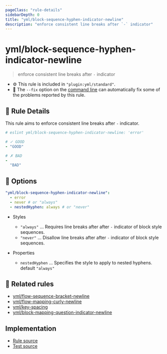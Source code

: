 ```yaml
---
pageClass: "rule-details"
sidebarDepth: 0
title: "yml/block-sequence-hyphen-indicator-newline"
description: "enforce consistent line breaks after `-` indicator"
---
```

# yml/block-sequence-hyphen-indicator-newline

> enforce consistent line breaks after `-` indicator

- :gear: This rule is included in `"plugin:yml/standard"`.
- :wrench: The `--fix` option on the [command line](https://eslint.org/docs/user-guide/command-line-interface#fixing-problems) can automatically fix some of the problems reported by this rule.

## :book: Rule Details

This rule aims to enforce consistent line breaks after `-` indicator.

<eslint-code-block fix>

<!-- eslint-skip -->

```yaml
# eslint yml/block-sequence-hyphen-indicator-newline: 'error'

# ✓ GOOD
- "GOOD"

# ✗ BAD
-
  "BAD"
```

</eslint-code-block>

## :wrench: Options

```yaml
"yml/block-sequence-hyphen-indicator-newline":
  - error
  - never # or "always" 
  - nestedHyphen: always # or "never"
```

- Styles
  - `"always"` ... Requires line breaks after after `-` indicator of block style sequences.
  - `"never"` ... Disallow line breaks after after `-` indicator of block style sequences.

- Properties
  - `nestedHyphen` ... Specifies the style to apply to nested hyphens. default `"always"`

## :couple: Related rules

- [yml/flow-sequence-bracket-newline](./flow-sequence-bracket-newline.md)
- [yml/flow-mapping-curly-newline](./flow-mapping-curly-newline.md)
- [yml/key-spacing](./key-spacing.md)
- [yml/block-mapping-question-indicator-newline](./block-mapping-question-indicator-newline.md)

## Implementation

- [Rule source](https://github.com/ota-meshi/eslint-plugin-yml/blob/master/src/rules/block-sequence-hyphen-indicator-newline.ts)
- [Test source](https://github.com/ota-meshi/eslint-plugin-yml/blob/master/tests/src/rules/block-sequence-hyphen-indicator-newline.js)

